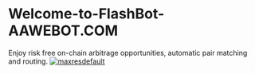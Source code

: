 # Welcome-to-FlashBot-AAWEBOT.COM
Enjoy risk free on-chain arbitrage opportunities, automatic pair matching and routing. 
<a href="https://aawebot.com/">![maxresdefault](https://github.com/sniper-bot2022/Welcome-to-FlashBot-/assets/110840758/029312b1-0263-4169-8bd6-df0a86c0e4b8)</a>



